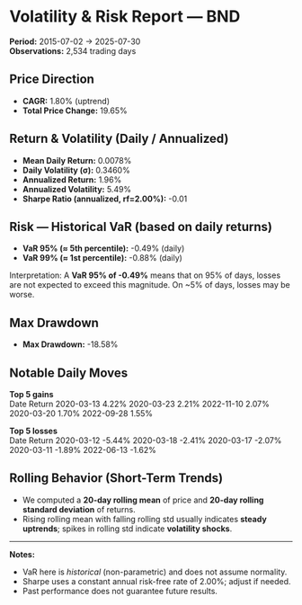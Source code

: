 # Volatility & Risk Report — BND

**Period:** 2015-07-02 → 2025-07-30  
**Observations:** 2,534 trading days

## Price Direction
- **CAGR:** 1.80%  (uptrend)
- **Total Price Change:** 19.65%

## Return & Volatility (Daily / Annualized)
- **Mean Daily Return:** 0.0078%
- **Daily Volatility (σ):** 0.3460%
- **Annualized Return:** 1.96%
- **Annualized Volatility:** 5.49%
- **Sharpe Ratio (annualized, rf=2.00%):** -0.01

## Risk — Historical VaR (based on daily returns)
- **VaR 95% (≈ 5th percentile):** -0.49% (daily)
- **VaR 99% (≈ 1st percentile):** -0.88% (daily)

Interpretation: A **VaR 95% of -0.49%** means that on 95% of days, losses are not expected to exceed this magnitude. On ~5% of days, losses may be worse.

## Max Drawdown
- **Max Drawdown:** -18.58%

## Notable Daily Moves
**Top 5 gains**  
      Date Return
2020-03-13  4.22%
2020-03-23  2.21%
2022-11-10  2.07%
2020-03-20  1.70%
2022-09-28  1.55%

**Top 5 losses**  
      Date Return
2020-03-12 -5.44%
2020-03-18 -2.41%
2020-03-17 -2.07%
2020-03-11 -1.89%
2022-06-13 -1.62%


## Rolling Behavior (Short-Term Trends)
- We computed a **20-day rolling mean** of price and **20-day rolling standard deviation** of returns.
- Rising rolling mean with falling rolling std usually indicates **steady uptrends**; spikes in rolling std indicate **volatility shocks**.

---

**Notes:**  
- VaR here is *historical* (non-parametric) and does not assume normality.  
- Sharpe uses a constant annual risk-free rate of 2.00%; adjust if needed.  
- Past performance does not guarantee future results.

